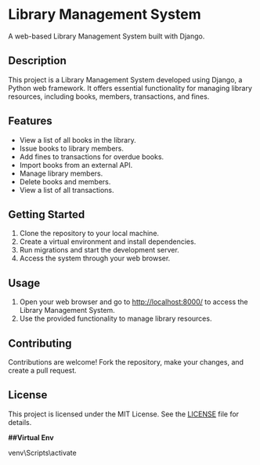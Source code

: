 # Library Management System

A web-based Library Management System built with Django.

## Description

This project is a Library Management System developed using Django, a Python web framework. It offers essential functionality for managing library resources, including books, members, transactions, and fines.

## Features

- View a list of all books in the library.
- Issue books to library members.
- Add fines to transactions for overdue books.
- Import books from an external API.
- Manage library members.
- Delete books and members.
- View a list of all transactions.

## Getting Started

1. Clone the repository to your local machine.
2. Create a virtual environment and install dependencies.
3. Run migrations and start the development server.
4. Access the system through your web browser.

## Usage

1. Open your web browser and go to [http://localhost:8000/](http://localhost:8000/) to access the Library Management System.
2. Use the provided functionality to manage library resources.

## Contributing

Contributions are welcome! Fork the repository, make your changes, and create a pull request.

## License

This project is licensed under the MIT License. See the [LICENSE](LICENSE) file for details.



**##Virtual Env**

venv\Scripts\activate



